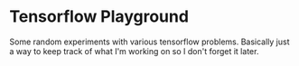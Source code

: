 # Tensorflow Playground

Some random experiments with various tensorflow problems. Basically just a way
to keep track of what I'm working on so I don't forget it later.
